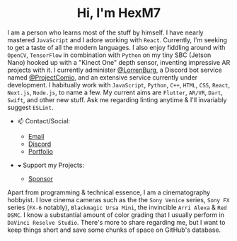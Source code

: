<h1 align="center">Hi, I'm HexM7</h1>

I am a person who learns most of the stuff by himself. I have nearly mastered `JavaScript` and I adore working with `React`. Currently, I'm seeking to get a taste of all the modern languages. I also enjoy fiddling around with `OpenCV`, `TensorFlow` in combination with `Python` on my tiny SBC (Jetson Nano) hooked up with a "Kinect One" depth sensor, inventing impressive AR projects with it. I currently administer [@LorrenBurg](https://github.com/LorrenBurg), a Discord bot service named [@ProjectComio](https://github.com/ProjectComio), and an extensive service currently under development. I habitually work with `JavaScript`, `Python`, `C++`, `HTML`, `CSS`, `React`, `Next.js`, `Node.js`, to name a few. My current aims are `Flutter`, `AR/VR`, `Dart`, `Swift`, and other new stuff. Ask me regarding linting anytime & I'll invariably suggest `ESLint`.

- `📫` Contact/Social:
  - [Email](mailto:velociraptorm77@gmail.com)
  - [Discord](https://discord.com/users/736304634603503626/)
  - [Portfolio](https://hexm7.pages.dev)

- `❤️` Support my Projects:
  - [Sponsor](https://lorrenburg.xyz/donate)

Apart from programming & technical essence, I am a cinematography hobbyist. I love cinema cameras such as the the `Sony Venice` series, `Sony FX` series (`FX-6` notably), `Blackmagic Ursa Mini`, the invincible `Arri Alexa` & `Red DSMC`. I know a substantial amount of color grading that I usually perform in `DaVinci Resolve Studio`. There's more to share regarding me, but I want to keep things short and save some chunks of space on GitHub's database.
